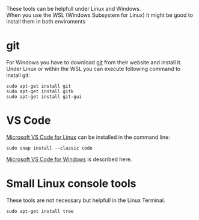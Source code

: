 
These tools can be helpfull under Linux and Windows.  
When you use the WSL (Windows Subsystem for Linux) it might be good to install them in both enviroments

# git 
For Windows you have to download [git](https://git-scm.com/downloads) from their website and install it.  
Under Linux or within the WSL you can execute following command to install git: 

    sudo apt-get install git 
    sudo apt-get install gitk
    sudo apt-get install git-gui

# VS Code
[Microsoft VS Code for Linux](https://code.visualstudio.com/docs/setup/linux) can be installed in the command line: 

    sudo snap install --classic code

[Microsoft VS Code for Windows](https://code.visualstudio.com/docs/setup/windows) is described here. 


# Small Linux console tools 
These tools are not necessary but helpfull in the Linux Terminal. 

    sudo apt-get install tree

